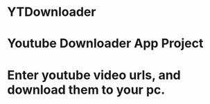 # YTDownloader

# Youtube Downloader App Project

# Enter youtube video urls, and download them to your pc.
